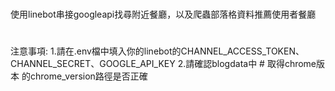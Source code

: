 #
使用linebot串接googleapi找尋附近餐廳，以及爬蟲部落格資料推薦使用者餐廳 
#
注意事項: 
1.請在.env檔中填入你的linebot的CHANNEL_ACCESS_TOKEN、CHANNEL_SECRET、GOOGLE_API_KEY 
2.請確認blogdata中 # 取得chrome版本 的chrome_version路徑是否正確
